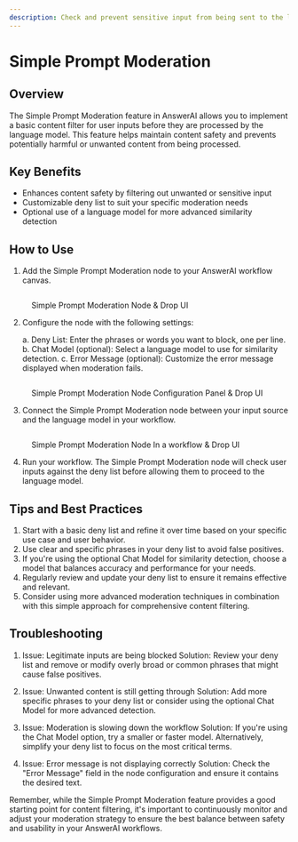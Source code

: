 ```yaml
---
description: Check and prevent sensitive input from being sent to the language model
---
```


# Simple Prompt Moderation

## Overview

The Simple Prompt Moderation feature in AnswerAI allows you to implement a basic content filter for user inputs before they are processed by the language model. This feature helps maintain content safety and prevents potentially harmful or unwanted content from being processed.

## Key Benefits

-   Enhances content safety by filtering out unwanted or sensitive input
-   Customizable deny list to suit your specific moderation needs
-   Optional use of a language model for more advanced similarity detection

## How to Use

1. Add the Simple Prompt Moderation node to your AnswerAI workflow canvas.

<!-- TODO: Screenshot of adding the Simple Prompt Moderation node to the canvas -->
<figure><img src="/.gitbook/assets/screenshots/simplepromptmoderaation.png" alt="" /><figcaption><p> Simple Prompt Moderation Node &#x26; Drop UI</p></figcaption></figure>

2. Configure the node with the following settings:

    a. Deny List: Enter the phrases or words you want to block, one per line.
    b. Chat Model (optional): Select a language model to use for similarity detection.
    c. Error Message (optional): Customize the error message displayed when moderation fails.

<!-- TODO: Screenshot of the Simple Prompt Moderation node configuration panel -->
<figure><img src="/.gitbook/assets/screenshots/simplepromptmoderaationconfiguration.png" alt="" /><figcaption><p> Simple Prompt Moderation Node Configuration Panel &#x26; Drop UI</p></figcaption></figure>

3. Connect the Simple Prompt Moderation node between your input source and the language model in your workflow.

<!-- TODO: Screenshot of a workflow with the Simple Prompt Moderation node properly connected -->
<figure><img src="/.gitbook/assets/screenshots/simplepromptmoderaationconfigurationinworkflow.png" alt="" /><figcaption><p> Simple Prompt Moderation Node In a workflow &#x26; Drop UI</p></figcaption></figure>

4. Run your workflow. The Simple Prompt Moderation node will check user inputs against the deny list before allowing them to proceed to the language model.

## Tips and Best Practices

1. Start with a basic deny list and refine it over time based on your specific use case and user behavior.
2. Use clear and specific phrases in your deny list to avoid false positives.
3. If you're using the optional Chat Model for similarity detection, choose a model that balances accuracy and performance for your needs.
4. Regularly review and update your deny list to ensure it remains effective and relevant.
5. Consider using more advanced moderation techniques in combination with this simple approach for comprehensive content filtering.

## Troubleshooting

1. Issue: Legitimate inputs are being blocked
   Solution: Review your deny list and remove or modify overly broad or common phrases that might cause false positives.

2. Issue: Unwanted content is still getting through
   Solution: Add more specific phrases to your deny list or consider using the optional Chat Model for more advanced detection.

3. Issue: Moderation is slowing down the workflow
   Solution: If you're using the Chat Model option, try a smaller or faster model. Alternatively, simplify your deny list to focus on the most critical terms.

4. Issue: Error message is not displaying correctly
   Solution: Check the "Error Message" field in the node configuration and ensure it contains the desired text.

Remember, while the Simple Prompt Moderation feature provides a good starting point for content filtering, it's important to continuously monitor and adjust your moderation strategy to ensure the best balance between safety and usability in your AnswerAI workflows.
